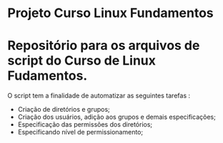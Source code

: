 # Projeto Curso Linux Fundamentos

# Repositório para os arquivos de script do Curso de Linux Fudamentos. 

 O script tem a finalidade de automatizar as seguintes tarefas :

* Criação de diretórios e grupos;
* Criação dos usuários, adição aos grupos e demais especificações;
* Especificação das permissões dos diretórios;
* Especificando nível de permissionamento;
